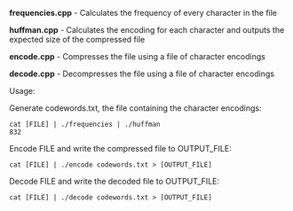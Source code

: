 **frequencies.cpp** - 
Calculates the frequency of every character in the file

**huffman.cpp** - 
Calculates the encoding for each character and outputs the expected size of the compressed file

**encode.cpp** - 
Compresses the file using a file of character encodings

**decode.cpp** - 
Decompresses the file using a file of character encodings

Usage:

Generate codewords.txt, the file containing the character encodings:

    cat [FILE] | ./frequencies | ./huffman
    832


Encode FILE and write the compressed file to OUTPUT\_FILE:

    cat [FILE] | ./encode codewords.txt > [OUTPUT_FILE]


Decode FILE and write the decoded file to OUTPUT\_FILE:

    cat [FILE] | ./decode codewords.txt > [OUTPUT_FILE]
